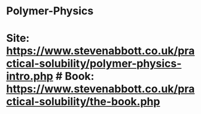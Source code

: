# Polymer-Physics
# Site: https://www.stevenabbott.co.uk/practical-solubility/polymer-physics-intro.php # Book: https://www.stevenabbott.co.uk/practical-solubility/the-book.php
